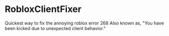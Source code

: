 # RobloxClientFixer
Quickest way to fix the annoying roblox error 268
Also known as, "You have been kicked due to unexpected client behavior."
